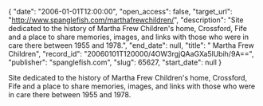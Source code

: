 {
  "date": "2006-01-01T12:00:00", 
  "open_access": false, 
  "target_url": "http://www.spanglefish.com/marthafrewchildren/", 
  "description": "Site dedicated to the history of Martha Frew Children's home, Crossford, Fife and a place to share memories, images, and links with those who were in care there between 1955 and 1978.", 
  "end_date": null, 
  "title": " Martha Frew Children", 
  "record_id": "20060101T120000/4OW3rgjQAaGXa5lUbih/9A==", 
  "publisher": "spanglefish.com", 
  "slug": 65627, 
  "start_date": null
}

Site dedicated to the history of Martha Frew Children's home, Crossford, Fife and a place to share memories, images, and links with those who were in care there between 1955 and 1978.